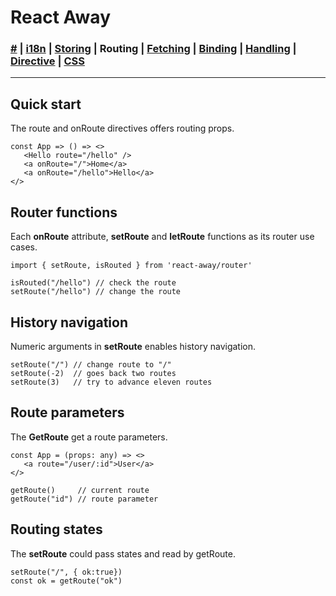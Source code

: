 # React Away

### [#](./index.md) | [i18n](./global.md) | [Storing](./storer.html) | **Routing** | [Fetching](./syncer.md) | [Binding](./binder.md) | [Handling](./broker.md) | [Directive](./proper.md) | [CSS](./styler.md)

<hr />

## Quick start

The route and onRoute directives offers routing props.

```tsx
const App => () => <>
   <Hello route="/hello" /> 
   <a onRoute="/">Home</a> 
   <a onRoute="/hello">Hello</a> 
</>
```

## Router functions

Each **onRoute** attribute, **setRoute** and **letRoute** functions as its router use cases.

```tsx
import { setRoute, isRouted } from 'react-away/router'

isRouted("/hello") // check the route
setRoute("/hello") // change the route
```
## History navigation

Numeric arguments in **setRoute** enables history navigation.

```tsx
setRoute("/") // change route to "/"
setRoute(-2)  // goes back two routes
setRoute(3)   // try to advance eleven routes
```

## Route parameters

The **GetRoute** get a route parameters.

```tsx
const App = (props: any) => <>
   <a route="/user/:id">User</a>
</>

getRoute()     // current route
getRoute("id") // route parameter
```

## Routing states

The **setRoute** could pass states and read by getRoute.

```tsx
setRoute("/", { ok:true}) 
const ok = getRoute("ok")
```